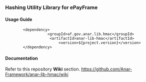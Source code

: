 ### Hashing Utility Library for ePayFrame

#### Usage Guide

```
		<dependency>
	               <groupId>af.gov.anar.lib.hmac</groupId>
	                <artifactId>anar-lib-hmac</artifactId>
                        <version>${project.version}</version>
		</dependency>

```


#### Documentation

Refer to this repository **Wiki** section.
https://github.com/Anar-Framework/anar-lib-hmac/wiki